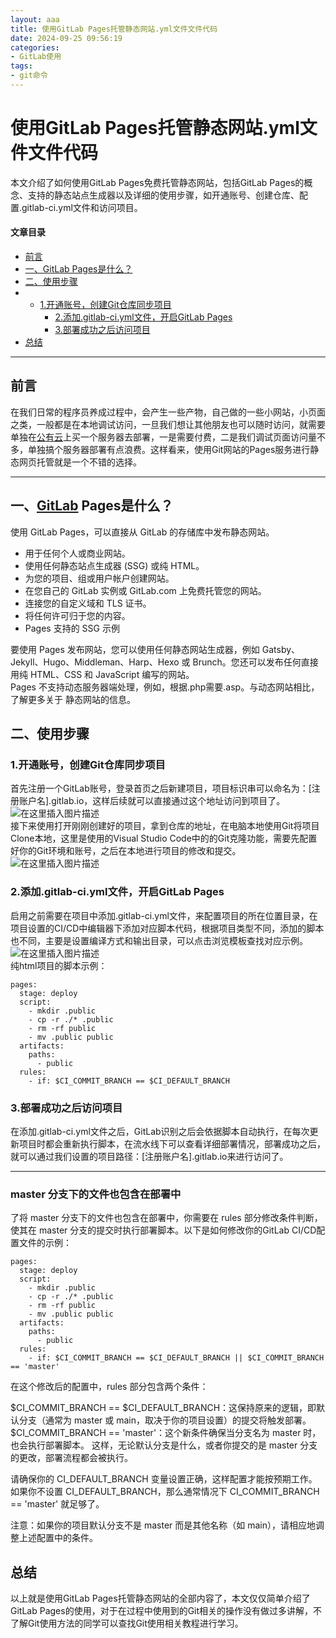 ```yaml
---
layout: aaa
title: 使用GitLab Pages托管静态网站.yml文件文件代码
date: 2024-09-25 09:56:19
categories: 
- GitLab使用
tags:
- git命令
---
```





# 使用GitLab Pages托管静态网站.yml文件文件代码

本文介绍了如何使用GitLab Pages免费托管静态网站，包括GitLab Pages的概念、支持的静态站点生成器以及详细的使用步骤，如开通账号、创建仓库、配置.gitlab-ci.yml文件和访问项目。



#### 文章目录

* [前言](#_5)
* [一、GitLab Pages是什么？](#GitLab_Pages_11)
* [二、使用步骤](#_24)
* * [1.开通账号，创建Git仓库同步项目](#1Git_25)
    * [2.添加.gitlab-ci.yml文件，开启GitLab Pages](#2gitlabciymlGitLab_Pages_31)
    * [3.部署成功之后访问项目](#3_52)
* [总结](#_58)

* * *

## 前言

在我们日常的程序员养成过程中，会产生一些产物，自己做的一些小网站，小页面之类，一般都是在本地调试访问，一旦我们想让其他朋友也可以随时访问，就需要单独在[公有云](https://so.csdn.net/so/search?q=%E5%85%AC%E6%9C%89%E4%BA%91&spm=1001.2101.3001.7020)上买一个服务器去部署，一是需要付费，二是我们调试页面访问量不多，单独搞个服务器部署有点浪费。这样看来，使用Git网站的Pages服务进行静态网页托管就是一个不错的选择。

* * *

## 一、[GitLab](https://so.csdn.net/so/search?q=GitLab&spm=1001.2101.3001.7020) Pages是什么？

使用 GitLab Pages，可以直接从 GitLab 的存储库中发布静态网站。

* 用于任何个人或商业网站。
* 使用任何静态站点生成器 (SSG) 或纯 HTML。
* 为您的项目、组或用户帐户创建网站。
* 在您自己的 GitLab 实例或 GitLab.com 上免费托管您的网站。
* 连接您的自定义域和 TLS 证书。
* 将任何许可归于您的内容。
* Pages 支持的 SSG 示例

要使用 Pages 发布网站，您可以使用任何静态网站生成器，例如 Gatsby、Jekyll、Hugo、Middleman、Harp、Hexo 或 Brunch。您还可以发布任何直接用纯 HTML、CSS 和 JavaScript 编写的网站。  
Pages 不支持动态服务器端处理，例如，根据.php需要.asp。与动态网站相比，了解更多关于 静态网站的信息。

## 二、使用步骤

### 1.开通账号，创建Git仓库同步项目

首先注册一个GitLab账号，登录首页之后新建项目，项目标识串可以命名为：\[注册账户名\].gitlab.io，这样后续就可以直接通过这个地址访问到项目了。  
![在这里插入图片描述](https://bktu-2f513f.gitlab.io/g-lab-tu/fd2ed3d9c028f92f83354c039c3aa195.png)  
接下来使用打开刚刚创建好的项目，拿到仓库的地址，在电脑本地使用Git将项目Clone本地，这里是使用的Visual Studio Code中的的Git克隆功能，需要先配置好你的Git环境和账号，之后在本地进行项目的修改和提交。  
![在这里插入图片描述](https://bktu-2f513f.gitlab.io/g-lab-tu/f1da5d8c2495d7fa40d02987cfbf0d07.png)

### 2.添加.gitlab-ci.yml文件，开启GitLab Pages

启用之前需要在项目中添加.gitlab-ci.yml文件，来配置项目的所在位置目录，在项目设置的CI/CD中编辑器下添加对应脚本代码，根据项目类型不同，添加的脚本也不同，主要是设置编译方式和输出目录，可以点击浏览模板查找对应示例。  
![在这里插入图片描述](https://bktu-2f513f.gitlab.io/g-lab-tu/6ceadf3599fa28e3513d718d5becabf1.png)  
纯html项目的脚本示例：

```
pages:
  stage: deploy
  script:
    - mkdir .public
    - cp -r ./* .public
    - rm -rf public
    - mv .public public
  artifacts:
    paths:
      - public
  rules:
    - if: $CI_COMMIT_BRANCH == $CI_DEFAULT_BRANCH
```

### 3.部署成功之后访问项目

在添加.gitlab-ci.yml文件之后，GitLab识别之后会依据脚本自动执行，在每次更新项目时都会重新执行脚本，在流水线下可以查看详细部署情况，部署成功之后，就可以通过我们设置的项目路径：\[注册账户名\].gitlab.io来进行访问了。

* * *

### master 分支下的文件也包含在部署中
了将 master 分支下的文件也包含在部署中，你需要在 rules 部分修改条件判断，使其在 master 分支的提交时执行部署脚本。以下是如何修改你的GitLab CI/CD配置文件的示例：

```
pages:
  stage: deploy
  script:
    - mkdir .public
    - cp -r ./* .public
    - rm -rf public
    - mv .public public
  artifacts:
    paths:
      - public
  rules:
    - if: $CI_COMMIT_BRANCH == $CI_DEFAULT_BRANCH || $CI_COMMIT_BRANCH == 'master'

```
在这个修改后的配置中，rules 部分包含两个条件：

$CI_COMMIT_BRANCH == $CI_DEFAULT_BRANCH：这保持原来的逻辑，即默认分支（通常为 master 或 main，取决于你的项目设置）的提交将触发部署。
$CI_COMMIT_BRANCH == 'master'：这个新条件确保当分支名为 master 时，也会执行部署脚本。
这样，无论默认分支是什么，或者你提交的是 master 分支的更改，部署流程都会被执行。

请确保你的 CI_DEFAULT_BRANCH 变量设置正确，这样配置才能按预期工作。如果你不设置 CI_DEFAULT_BRANCH，那么通常情况下 CI_COMMIT_BRANCH == 'master' 就足够了。

注意：如果你的项目默认分支不是 master 而是其他名称（如 main），请相应地调整上述配置中的条件。

## 总结

以上就是使用GitLab Pages托管静态网站的全部内容了，本文仅仅简单介绍了GitLab Pages的使用，对于在过程中使用到的Git相关的操作没有做过多讲解，不了解Git使用方法的同学可以查找Git使用相关教程进行学习。

 